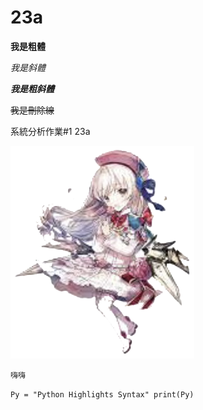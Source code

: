 # 23a

**我是粗體**

*我是斜體*

***我是粗斜體***

~~我是刪除線~~

系統分析作業#1 23a

![image](https://github.com/MITC110118132/23a/blob/main/owo_background.png)

```嗨嗨```

`Py = "Python Highlights Syntax"
print(Py)
`
<script src="https://gist.github.com/MITC110118132/32d9b76a7ced6dc22364f612f6a193fe.js"></script>
